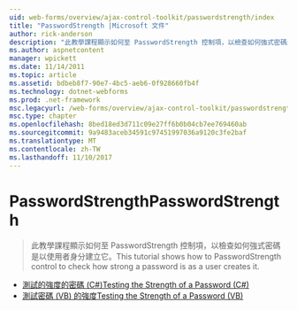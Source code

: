 ```yaml
---
uid: web-forms/overview/ajax-control-toolkit/passwordstrength/index
title: "PasswordStrength |Microsoft 文件"
author: rick-anderson
description: "此教學課程顯示如何至 PasswordStrength 控制項，以檢查如何強式密碼是以使用者身分建立它。"
ms.author: aspnetcontent
manager: wpickett
ms.date: 11/14/2011
ms.topic: article
ms.assetid: bdbeb8f7-90e7-4bc5-aeb6-0f928660fb4f
ms.technology: dotnet-webforms
ms.prod: .net-framework
msc.legacyurl: /web-forms/overview/ajax-control-toolkit/passwordstrength
msc.type: chapter
ms.openlocfilehash: 8bed18ed3d711c09e27ff6b0b04cb7ee769460ab
ms.sourcegitcommit: 9a9483aceb34591c97451997036a9120c3fe2baf
ms.translationtype: MT
ms.contentlocale: zh-TW
ms.lasthandoff: 11/10/2017
---
```

<a name="passwordstrength"></a><span data-ttu-id="34c07-103">PasswordStrength</span><span class="sxs-lookup"><span data-stu-id="34c07-103">PasswordStrength</span></span>
====================
> <span data-ttu-id="34c07-104">此教學課程顯示如何至 PasswordStrength 控制項，以檢查如何強式密碼是以使用者身分建立它。</span><span class="sxs-lookup"><span data-stu-id="34c07-104">This tutorial shows how to PasswordStrength control to check how strong a password is as a user creates it.</span></span>


- [<span data-ttu-id="34c07-105">測試的強度的密碼 (C#)</span><span class="sxs-lookup"><span data-stu-id="34c07-105">Testing the Strength of a Password (C#)</span></span>](testing-the-strength-of-a-password-cs.md)
- [<span data-ttu-id="34c07-106">測試密碼 (VB) 的強度</span><span class="sxs-lookup"><span data-stu-id="34c07-106">Testing the Strength of a Password (VB)</span></span>](testing-the-strength-of-a-password-vb.md)
